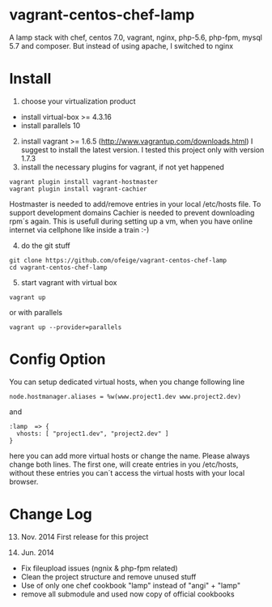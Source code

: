 vagrant-centos-chef-lamp
========================

A lamp stack with chef, centos 7.0, vagrant, nginx, php-5.6, php-fpm, mysql 5.7 and composer. But instead of using apache, I switched to nginx

Install
=======

1. choose your virtualization product
 - install virtual-box >= 4.3.16
 - install parallels 10
2. install vagrant >= 1.6.5 (http://www.vagrantup.com/downloads.html) I suggest to install the latest version. I tested this project only with version 1.7.3
3. install the necessary plugins for vagrant, if not yet happened
```
vagrant plugin install vagrant-hostmaster
vagrant plugin install vagrant-cachier
```

Hostmaster is needed to add/remove entries in your local /etc/hosts file. To support development domains
Cachier is needed to prevent downloading rpm´s again. This is usefull during setting up a vm, when you have online internet via cellphone like inside a train :-)


4. do the git stuff
```
git clone https://github.com/ofeige/vagrant-centos-chef-lamp
cd vagrant-centos-chef-lamp
```

5. start vagrant with virtual box
```
vagrant up
```
or with parallels
```
vagrant up --provider=parallels
```

Config Option
=============

You can setup dedicated virtual hosts, when you change following line

```
node.hostmanager.aliases = %w(www.project1.dev www.project2.dev)
```

and

```
:lamp  => {
  vhosts: [ "project1.dev", "project2.dev" ]
}
```

here you can add more virtual hosts or change the name. Please always change both lines. The first one, will create entries in you /etc/hosts, without these entries you can´t access the virtual hosts with your local browser.

Change Log
==========
13. Nov. 2014
First release for this project

22. Jun. 2014
- Fix fileupload issues (ngnix & php-fpm related)
- Clean the project structure and remove unused stuff
- Use of only one chef cookbook "lamp" instead of "angi" + "lamp"
- remove all submodule and used now copy of official cookbooks

